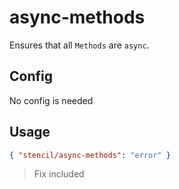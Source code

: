 # async-methods

Ensures that all `Methods` are `async`.

## Config

No config is needed

## Usage

```json
{ "stencil/async-methods": "error" }
```

> Fix included
